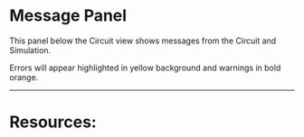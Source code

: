 
# Message Panel

This panel below the Circuit view shows messages from the Circuit and Simulation.

Errors will appear highlighted in yellow background and warnings in bold orange.

---

# Resources: